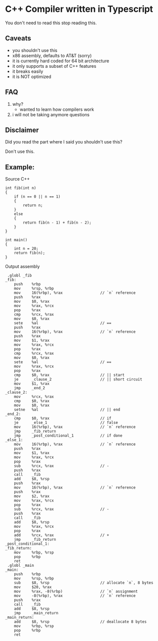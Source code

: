 # C++ Compiler written in Typescript

You don't need to read this stop reading this.

## Caveats

* you shouldn't use this
* x86 assembly, defaults to AT&T (sorry)
* it is currently hard coded for 64 bit architecture
* it only supports a subset of C++ features
* it breaks easily
* it is NOT optimized

## FAQ

1. why?
    * wanted to learn how compilers work
2. i will not be taking anymore questions

## Disclaimer

Did you read the part where I said you shouldn't use this?

Don't use this.

## Example:

Source C++

```
int fib(int n)
{
	if (n == 0 || n == 1)
	{
		return n;
	}
	else
	{
		return fib(n - 1) + fib(n - 2);
	}
}

int main()
{
	int n = 20;
	return fib(n);
}
```

Output assembly


```
 .globl _fib
_fib:
    push    %rbp
    mov     %rsp, %rbp
    mov     16(%rbp), %rax                 // `n` reference
    push    %rax
    mov     $0, %rax
    mov     %rax, %rcx
    pop     %rax
    cmp     %rcx, %rax
    mov     $0, %rax
    sete    %al                            // ==
    push    %rax
    mov     16(%rbp), %rax                 // `n` reference
    push    %rax
    mov     $1, %rax
    mov     %rax, %rcx
    pop     %rax
    cmp     %rcx, %rax
    mov     $0, %rax
    sete    %al                            // ==
    mov     %rax, %rcx
    pop     %rax
    cmp     $0, %rax                       // || start
    je      _clause_2                      // || short circuit
    mov     $1, %rax
    jmp     _end_2
_clause_2:
    mov     %rcx, %rax
    cmp     $0, %rax
    mov     $0, %rax
    setne   %al                            // || end
_end_2:
    cmp     $0, %rax                       // if
    je      _else_1                        // false
    mov     16(%rbp), %rax                 // `n` reference
    jmp     _fib_return
    jmp     _post_conditional_1            // if done
_else_1:
    mov     16(%rbp), %rax                 // `n` reference
    push    %rax
    mov     $1, %rax
    mov     %rax, %rcx
    pop     %rax
    sub     %rcx, %rax                     // -
    push    %rax
    call    _fib
    add     $8, %rsp
    push    %rax
    mov     16(%rbp), %rax                 // `n` reference
    push    %rax
    mov     $2, %rax
    mov     %rax, %rcx
    pop     %rax
    sub     %rcx, %rax                     // -
    push    %rax
    call    _fib
    add     $8, %rsp
    mov     %rax, %rcx
    pop     %rax
    add     %rcx, %rax                     // +
    jmp     _fib_return
_post_conditional_1:
_fib_return:
    mov     %rbp, %rsp
    pop     %rbp
    ret     
 .globl _main
_main:
    push    %rbp
    mov     %rsp, %rbp
    sub     $8, %rsp                       // allocate `n`, 8 bytes
    mov     $20, %rax
    mov     %rax, -8(%rbp)                 // `n` assignment
    mov     -8(%rbp), %rax                 // `n` reference
    push    %rax
    call    _fib
    add     $8, %rsp
    jmp     _main_return
_main_return:
    add     $8, %rsp                       // deallocate 8 bytes
    mov     %rbp, %rsp
    pop     %rbp
    ret     
```